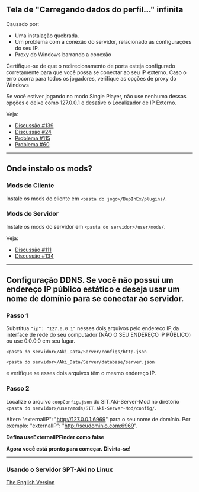 ## Tela de "Carregando dados do perfil..." infinita

Causado por:
- Uma instalação quebrada.
- Um problema com a conexão do servidor, relacionado às configurações do seu IP.
- Proxy do Windows barrando a conexão

Certifique-se de que o redirecionamento de porta esteja configurado corretamente para que você possa se conectar ao seu IP externo.
Caso o erro ocorra para todos os jogadores, verifique as opções de proxy do Windows

Se você estiver jogando no modo Single Player, não use nenhuma dessas opções e deixe como 127.0.0.1 e desative o Localizador de IP Externo.

Veja:
- [Discussão #139](https://github.com/paulov-t/SIT.Core/discussions/139)
- [Discussão #24](https://github.com/paulov-t/SIT.Core/discussions/24)
- [Problema #115](https://github.com/paulov-t/SIT.Core/issues/115)
- [Problema #60](https://github.com/paulov-t/SIT.Core/issues/60#issuecomment-1560461446)

---

## Onde instalo os mods?

### Mods do Cliente
Instale os mods do cliente em `<pasta do jogo>/BepInEx/plugins/`.

### Mods do Servidor
Instale os mods do servidor em `<pasta do servidor>/user/mods/`.

Veja:
- [Discussão #111](https://github.com/paulov-t/SIT.Core/discussions/111)
- [Discussão #134](https://github.com/paulov-t/SIT.Core/discussions/134)

---

## Configuração DDNS. Se você não possui um endereço IP público estático e deseja usar um nome de domínio para se conectar ao servidor.

### Passo 1
Substitua `"ip": "127.0.0.1"` nesses dois arquivos pelo endereço IP da interface de rede do seu computador (NÃO O SEU ENDEREÇO IP PÚBLICO) 
ou use 0.0.0.0 em seu lugar.

`<pasta do servidor>/Aki_Data/Server/configs/http.json`

`<pasta do servidor>/Aki_Data/Server/database/server.json`

e verifique se esses dois arquivos têm o mesmo endereço IP.

### Passo 2
Localize o arquivo `coopConfig.json` do SIT.Aki-Server-Mod no diretório `<pasta do servidor>/user/mods/SIT.Aki-Server-Mod/config/`.

Altere "externalIP": "http://127.0.0.1:6969" para o seu nome de domínio. Por exemplo: "externalIP": "http://seudominio.com:6969".

__Defina useExternalIPFinder como false__

__Agora você está pronto para começar. Divirta-se!__

---

### Usando o Servidor SPT-Aki no Linux
[The English Version](../en/Guides/Run-Server-on-Linux-English.md)

